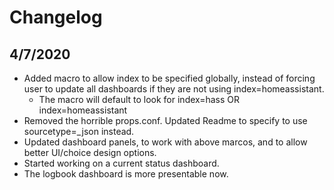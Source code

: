 # Changelog

## 4/7/2020
- Added macro to allow index to be specified globally, instead of forcing user to update all dashboards if they are not using index=homeassistant.
  * The macro will default to look for index=hass OR index=homeassistant
- Removed the horrible props.conf. Updated Readme to specify to use sourcetype=_json instead.
- Updated dashboard panels, to work with above marcos, and to allow better UI/choice design options.
- Started working on a current status dashboard.
- The logbook dashboard is more presentable now.
